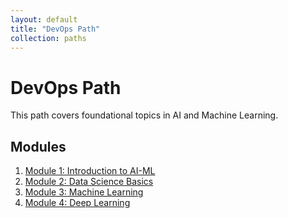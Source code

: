 ```yaml
---
layout: default
title: "DevOps Path"
collection: paths
---
```


# DevOps Path

This path covers foundational topics in AI and Machine Learning.

## Modules

1. [Module 1: Introduction to AI-ML](/paths/devops/module-01)
2. [Module 2: Data Science Basics](/paths/devops/module-02)
3. [Module 3: Machine Learning](/paths/devops/module-03)
4. [Module 4: Deep Learning](/paths/devops/module-04)
